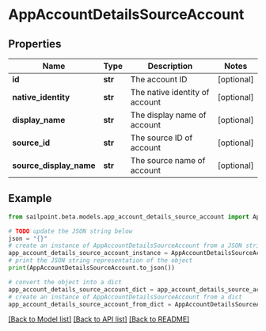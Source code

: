 # AppAccountDetailsSourceAccount


## Properties

Name | Type | Description | Notes
------------ | ------------- | ------------- | -------------
**id** | **str** | The account ID | [optional] 
**native_identity** | **str** | The native identity of account | [optional] 
**display_name** | **str** | The display name of account | [optional] 
**source_id** | **str** | The source ID of account | [optional] 
**source_display_name** | **str** | The source name of account | [optional] 

## Example

```python
from sailpoint.beta.models.app_account_details_source_account import AppAccountDetailsSourceAccount

# TODO update the JSON string below
json = "{}"
# create an instance of AppAccountDetailsSourceAccount from a JSON string
app_account_details_source_account_instance = AppAccountDetailsSourceAccount.from_json(json)
# print the JSON string representation of the object
print(AppAccountDetailsSourceAccount.to_json())

# convert the object into a dict
app_account_details_source_account_dict = app_account_details_source_account_instance.to_dict()
# create an instance of AppAccountDetailsSourceAccount from a dict
app_account_details_source_account_from_dict = AppAccountDetailsSourceAccount.from_dict(app_account_details_source_account_dict)
```
[[Back to Model list]](../README.md#documentation-for-models) [[Back to API list]](../README.md#documentation-for-api-endpoints) [[Back to README]](../README.md)


